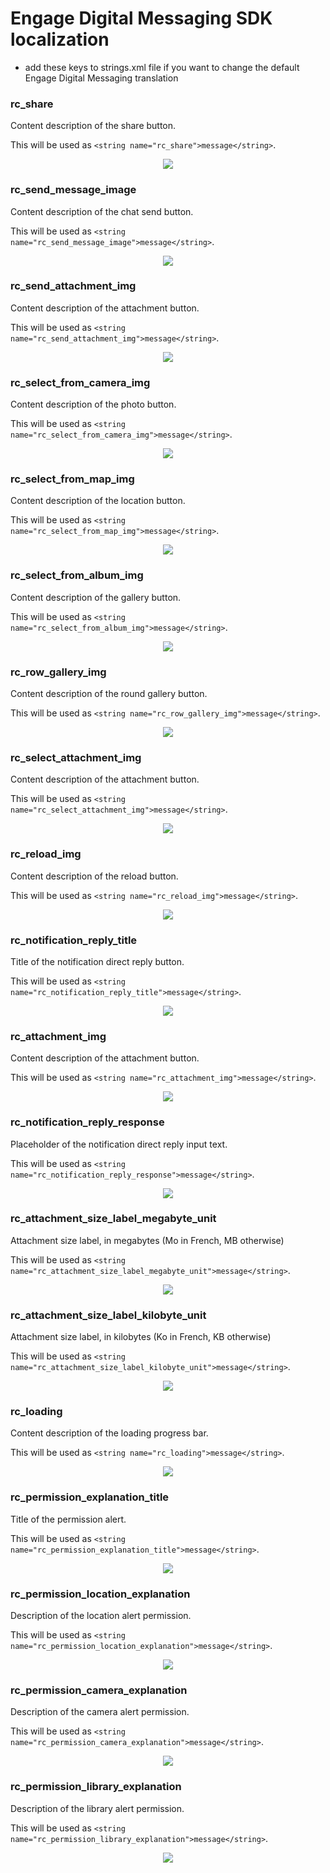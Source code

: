 Engage Digital Messaging SDK localization
=========================================

- add these keys to strings.xml file if you want to change the default Engage Digital Messaging translation

### rc_share
Content description of the share button. 

This will be used as `<string name="rc_share">message</string>`.


<p align="center">
<img src="https://i.postimg.cc/L6Hr0GjN/dimelo-share.jpg"/>
</p>

### rc_send_message_image
Content description of the chat send button. 

This will be used as `<string name="rc_send_message_image">message</string>`.


<p align="center">
<img src="https://i.postimg.cc/768LXh2C/dimelo-send-message-image.jpg"/>
</p>

### rc_send_attachment_img
Content description of the attachment button. 

This will be used as `<string name="rc_send_attachment_img">message</string>`.


<p align="center">
<img src="https://i.postimg.cc/66LdpmFs/dimelo-send-attachment-img.jpg"/>
</p>

### rc_select_from_camera_img
Content description of the photo button. 

This will be used as `<string name="rc_select_from_camera_img">message</string>`.


<p align="center">
<img src="https://i.postimg.cc/R0hfRZWB/dimelo-select-from-camera-img.jpg"/>
</p>

### rc_select_from_map_img
Content description of the location button. 

This will be used as `<string name="rc_select_from_map_img">message</string>`.


<p align="center">
<img src="https://i.postimg.cc/J4jQD0kY/dimelo-select-from-map-img.jpg"/>
</p>

### rc_select_from_album_img
Content description of the gallery button. 

This will be used as `<string name="rc_select_from_album_img">message</string>`.


<p align="center">
<img src="https://i.postimg.cc/3xHnnmhH/dimelo-select-from-album-img.jpg"/>
</p>

### rc_row_gallery_img
Content description of the round gallery button. 

This will be used as `<string name="rc_row_gallery_img">message</string>`.


<p align="center">
<img src="https://i.postimg.cc/Qtvs90T7/dimelo-row-gallery-img.jpg"/>
</p>

### rc_select_attachment_img
Content description of the attachment button. 

This will be used as `<string name="rc_select_attachment_img">message</string>`.


<p align="center">
<img src="https://i.postimg.cc/hjm40kgs/dimelo-select-attachment-img.jpg"/>
</p>

### rc_reload_img
Content description of the reload button. 

This will be used as `<string name="rc_reload_img">message</string>`.


<p align="center">
<img src="https://i.postimg.cc/gJMyvtyg/dimelo-reload-img.jpg"/>
</p>

### rc_notification_reply_title
Title of the notification direct reply button.

This will be used as `<string name="rc_notification_reply_title">message</string>`.


<p align="center">
<img src="https://i.postimg.cc/hjkCzPLS/dimelo-notification-reply-title.jpg"/>
</p>

### rc_attachment_img
Content description of the attachment button.

This will be used as `<string name="rc_attachment_img">message</string>`.


<p align="center">
<img src="https://i.postimg.cc/hjm40kgs/dimelo-select-attachment-img.jpg"/>
</p>

### rc_notification_reply_response
Placeholder of the notification direct reply input text.

This will be used as `<string name="rc_notification_reply_response">message</string>`.


<p align="center">
<img src="https://i.postimg.cc/Hn8fRh2L/dimelo-notification-reply-response.jpg"/>
</p>

### rc_attachment_size_label_megabyte_unit
Attachment size label, in megabytes (Mo in French, MB otherwise)

This will be used as `<string name="rc_attachment_size_label_megabyte_unit">message</string>`.


<p align="center">
<img src="https://i.postimg.cc/26t43cfh/dimelo-attachment-size-label-mega-byte-unit.jpg"/>
</p>

### rc_attachment_size_label_kilobyte_unit
Attachment size label, in kilobytes (Ko in French, KB otherwise)

This will be used as `<string name="rc_attachment_size_label_kilobyte_unit">message</string>`.


<p align="center">
<img src="https://i.postimg.cc/nzrzjnHw/dimelo-attachment-size-label-kilo-byte-unit.jpg"/>
</p>

### rc_loading
Content description of the loading progress bar. 

This will be used as `<string name="rc_loading">message</string>`.


<p align="center">
<img src="https://i.postimg.cc/wMpggzbr/dimelo-loading.jpg"/>
</p>

### rc_permission_explanation_title
Title of the permission alert. 

This will be used as `<string name="rc_permission_explanation_title">message</string>`.


<p align="center">
<img src="https://i.postimg.cc/RZ7fB1VC/dimelo-permission-explanation-title.jpg"/>
</p>

### rc_permission_location_explanation
Description of the location alert permission. 

This will be used as `<string name="rc_permission_location_explanation">message</string>`.


<p align="center">
<img src="https://i.postimg.cc/J0trT8tH/dimelo-permission-location-explanation.jpg"/>
</p>

### rc_permission_camera_explanation
Description of the camera alert permission. 

This will be used as `<string name="rc_permission_camera_explanation">message</string>`.


<p align="center">
<img src="https://i.postimg.cc/GpRfLjFX/dimelo-permission-camera-explanation.jpg"/>
</p>

### rc_permission_library_explanation
Description of the library alert permission. 

This will be used as `<string name="rc_permission_library_explanation">message</string>`.


<p align="center">
<img src="https://i.postimg.cc/zGMqf6tq/dimelo-permission-library-explanation.jpg"/>
</p>